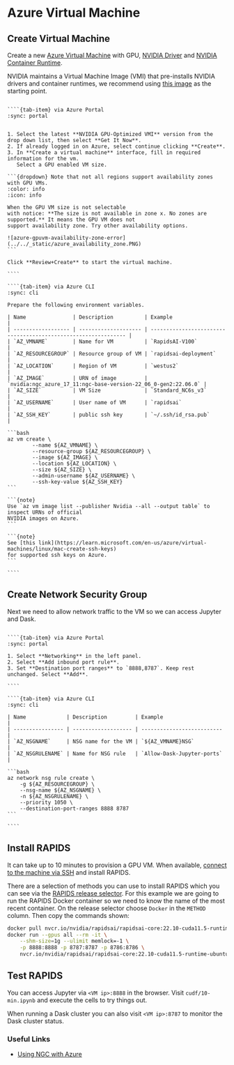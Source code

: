 # Azure Virtual Machine

## Create Virtual Machine

Create a new [Azure Virtual Machine](https://azure.microsoft.com/en-gb/products/virtual-machines/) with GPU, [NVIDIA Driver](https://www.nvidia.co.uk/Download/index.aspx) and [NVIDIA Container Runtime](https://developer.nvidia.com/nvidia-container-runtime).

NVIDIA maintains a Virtual Machine Image (VMI) that pre-installs NVIDIA drivers and container runtimes,
we recommend using [this image](https://azuremarketplace.microsoft.com/en-us/marketplace/apps/nvidia.ngc_azure_17_11?tab=Overview) as the starting point.

`````{tab-set}

````{tab-item} via Azure Portal
:sync: portal


1. Select the latest **NVIDIA GPU-Optimized VMI** version from the drop down list, then select **Get It Now**.
2. If already logged in on Azure, select continue clicking **Create**.
3. In **Create a virtual machine** interface, fill in required information for the vm.
   Select a GPU enabled VM size.

```{dropdown} Note that not all regions support availability zones with GPU VMs.
:color: info
:icon: info

When the GPU VM size is not selectable
with notice: **The size is not available in zone x. No zones are supported.** It means the GPU VM does not
support availability zone. Try other availability options.

![azure-gpuvm-availability-zone-error](../../_static/azure_availability_zone.PNG)
```

Click **Review+Create** to start the virtual machine.

````

````{tab-item} via Azure CLI
:sync: cli

Prepare the following environment variables.

| Name               | Description          | Example                                                        |
| ------------------ | -------------------- | -------------------------------------------------------------- |
| `AZ_VMNAME`        | Name for VM          | `RapidsAI-V100`                                                |
| `AZ_RESOURCEGROUP` | Resource group of VM | `rapidsai-deployment`                                          |
| `AZ_LOCATION`      | Region of VM         | `westus2`                                                      |
| `AZ_IMAGE`         | URN of image         | `nvidia:ngc_azure_17_11:ngc-base-version-22_06_0-gen2:22.06.0` |
| `AZ_SIZE`          | VM Size              | `Standard_NC6s_v3`                                             |
| `AZ_USERNAME`      | User name of VM      | `rapidsai`                                                     |
| `AZ_SSH_KEY`       | public ssh key       | `~/.ssh/id_rsa.pub`                                            |

```bash
az vm create \
        --name ${AZ_VMNAME} \
        --resource-group ${AZ_RESOURCEGROUP} \
        --image ${AZ_IMAGE} \
        --location ${AZ_LOCATION} \
        --size ${AZ_SIZE} \
        --admin-username ${AZ_USERNAME} \
        --ssh-key-value ${AZ_SSH_KEY}
```

```{note}
Use `az vm image list --publisher Nvidia --all --output table` to inspect URNs of official
NVIDIA images on Azure.
```

```{note}
See [this link](https://learn.microsoft.com/en-us/azure/virtual-machines/linux/mac-create-ssh-keys)
for supported ssh keys on Azure.
```

````

`````

## Create Network Security Group

Next we need to allow network traffic to the VM so we can access Jupyter and Dask.

`````{tab-set}

````{tab-item} via Azure Portal
:sync: portal

1. Select **Networking** in the left panel.
2. Select **Add inbound port rule**.
3. Set **Destination port ranges** to `8888,8787`. Keep rest unchanged. Select **Add**.

````

````{tab-item} via Azure CLI
:sync: cli

| Name             | Description         | Example                    |
| ---------------- | ------------------- | -------------------------- |
| `AZ_NSGNAME`     | NSG name for the VM | `${AZ_VMNAME}NSG`          |
| `AZ_NSGRULENAME` | Name for NSG rule   | `Allow-Dask-Jupyter-ports` |

```bash
az network nsg rule create \
    -g ${AZ_RESOURCEGROUP} \
    --nsg-name ${AZ_NSGNAME} \
    -n ${AZ_NSGRULENAME} \
    --priority 1050 \
    --destination-port-ranges 8888 8787
```

````
`````

## Install RAPIDS

It can take up to 10 minutes to provision a GPU VM. When available, [connect to the machine via SSH](https://learn.microsoft.com/en-us/azure/virtual-machines/linux-vm-connect) and install RAPIDS.

There are a selection of methods you can use to install RAPIDS which you can see via the [RAPIDS release selector](https://rapids.ai/start.html#get-rapids).
For this example we are going to run the RAPIDS Docker container so we need to know the name of the most recent container.
On the release selector choose `Docker` in the `METHOD` column. Then copy the commands shown:

```bash
docker pull nvcr.io/nvidia/rapidsai/rapidsai-core:22.10-cuda11.5-runtime-ubuntu20.04-py3.9
docker run --gpus all --rm -it \
    --shm-size=1g --ulimit memlock=-1 \
    -p 8888:8888 -p 8787:8787 -p 8786:8786 \
    nvcr.io/nvidia/rapidsai/rapidsai-core:22.10-cuda11.5-runtime-ubuntu20.04-py3.9
```

## Test RAPIDS

You can access Jupyter via `<VM ip>:8888` in the browser.
Visit `cudf/10-min.ipynb` and execute the cells to try things out.

When running a Dask cluster you can also visit `<VM ip>:8787` to monitor the Dask cluster status.

### Useful Links

- [Using NGC with Azure](https://docs.nvidia.com/ngc/ngc-azure-setup-guide/index.html)
